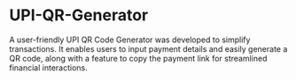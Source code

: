 # UPI-QR-Generator
 A user-friendly UPI QR Code Generator was developed to simplify transactions. It enables users to input payment details and easily generate a QR code, along with a feature to copy the payment link for streamlined financial interactions.
